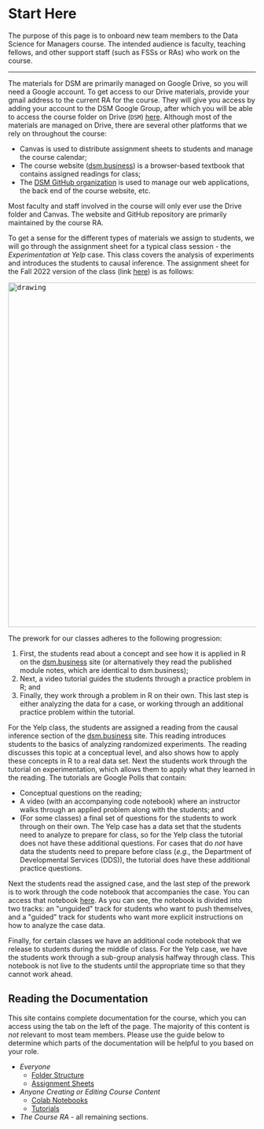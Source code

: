 # Start Here

The purpose of this page is to onboard new team members to the Data Science for Managers course. The intended audience is faculty, teaching fellows, and other support staff (such as FSSs or RAs) who work on the course. 

---

The materials for DSM are primarily managed on Google Drive, so you will need a Google account. To get access to our Drive materials, provide your gmail address to the current RA for the course. They will give you access by adding your account to the DSM Google Group, after which you will be able to access the course folder on Drive (`DSM`) [here](https://drive.google.com/drive/folders/1cBOCc2-X58ySGGwkP85ArtoCfRuiAPar?usp=sharing). Although most of the materials are managed on Drive, there are several other platforms that we rely on throughout the course:
+ Canvas is used to distribute assignment sheets to students and manage the course calendar;
+ The course website ([dsm.business](https://dsm.business/)) is a browser-based textbook that contains assigned readings for class;
+ The [DSM GitHub organization](https://code.harvard.edu/DSM) is used to manage our web applications, the back end of the course website, etc.

Most faculty and staff involved in the course will only ever use the Drive folder and Canvas. The website and GitHub repository are primarily maintained by the course RA. 

To get a sense for the different types of materials we assign to students, we will go through the assignment sheet for a typical class session - the *Experimentation at Yelp* case. This class covers the analysis of experiments and introduces the students to causal inference. The assignment sheet for the Fall 2022 version of the class (link [here](https://docs.google.com/document/d/18GQJAplwDQEeq8OYavMI2LeO9IhK3UOdelyeMjTmOkw/edit?usp=sharing)) is as follows:

<kbd>
<img src="\_media\yelp_assignment.png" alt="drawing" width="700"/>
</kbd>

The prework for our classes adheres to the following progression: 

1. First, the students read about a concept and see how it is applied in R on the [dsm.business](https://dsm.business/) site (or alternatively they read the published module notes, which are identical to dsm.business); 
2. Next, a video tutorial guides the students through a practice problem in R; and 
3. Finally, they work through a problem in R on their own. This last step is either analyzing the data for a case, or working through an additional practice problem within the tutorial. 

For the Yelp class, the students are assigned a reading from the causal inference section of the [dsm.business](https://dsm.business/) site. This reading introduces students to the basics of analyzing randomized experiments. The reading discusses this topic at a conceptual level, and also shows how to apply these concepts in R to a real data set. Next the students work through the tutorial on experimentation, which allows them to apply what they learned in the reading. The tutorials are Google Polls that contain:
+ Conceptual questions on the reading;
+ A video (with an accompanying code notebook) where an instructor walks through an applied problem along with the students; and
+ (For some classes) a final set of questions for the students to work through on their own. The Yelp case has a data set that the students need to analyze to prepare for class, so for the Yelp class the tutorial does not have these additional questions. For cases that do *not* have data the students need to prepare before class (*e.g.*, the Department of Developmental Services (DDS)), the tutorial does have these additional practice questions.  

Next the students read the assigned case, and the last step of the prework is to work through the code notebook that accompanies the case. You can access that notebook [here](https://colab.research.google.com/drive/1g-iF2sZ5Wr39jTk4jFEacWgYuB9hXf7X?usp=sharing). As you can see, the notebook is divided into two tracks: an "unguided" track for students who want to push themselves, and a "guided" track for students who want more explicit instructions on how to analyze the case data. 

Finally, for certain classes we have an additional code notebook that we release to students during the middle of class. For the Yelp case, we have the students work through a sub-group analysis halfway through class. This notebook is not live to the students until the appropriate time so that they cannot work ahead.

## Reading the Documentation

This site contains complete documentation for the course, which you can access using the tab on the left of the page. The majority of this content is *not* relevant to most team members. Please use the guide below to determine which parts of the documentation will be helpful to you based on your role. 

+ *Everyone*
	+ [Folder Structure](drive/folder.md)
	+ [Assignment Sheets](drive/assignment_sheet.md#assignment-sheets) 
+ *Anyone Creating or Editing Course Content*
	+ [Colab Notebooks](drive/colab.md#colab-notebooks)
	+ [Tutorials](drive/tutorials.md)
+ *The Course RA* - all remaining sections.



